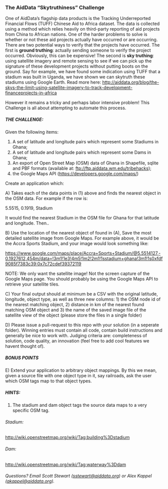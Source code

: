 ### The AidData “Skytruthiness” Challenge

One of AidData’s flagship data products is the Tracking Underreported Financial Flows (TUFF)
Chinese Aid to Africa dataset. The data is collected using a method which relies heavily on third-party
reporting of aid projects from China to African nations. One of the harder problems to solve is whether
or not these aid projects actually have occurred or are occurring. There are two potential ways to verify
that the projects have occurred. The first is **ground truthing**: actually sending someone to verify the
project occurred. Obviously, this can be expensive! The second is **sky truthing**: using satellite imagery
and remote sensing to see if we can pick up the signature of these development projects without putting
boots on the ground. Say for example, we have found some indication using TUFF that a stadium was
built in Uganda, we have shown we can skytruth these stadiums using Google Earth. Read more here:
http://aiddata.org/blog/the-skys-the-limit-using-satellite-imagery-to-track-development-financeprojects-in-africa

However it remains a tricky and perhaps labor intensive problem! This Challenge is all about
attempting to automate this process.

##### THE CHALLENGE:

Given the following items:

1. A set of latitude and longitude pairs which represent some Stadiums in Ghana;
2. A set of latitude and longitude pairs which represent some Dams in Ghana;
3. An export of Open Street Map (OSM) data of Ghana in Shapefile, sqlite and PBF formats (available at: ftp://ftp.aiddata.wm.edu/tribehacks);
4. the Google Maps API (https://developers.google.com/maps/)

Create an application which:

A) Takes each of the data points in (1) above and finds the nearest object in the OSM data. For example if the row is:

5.5515, 0.1919, Stadium

It would find the nearest Stadium in the OSM file for Ghana for that latitude and longitude. Then..

B) Use the location of the nearest object of found in (A), Save the most detailed satellite image from Google Maps. For example above, it would be the Accra Sports Stadium, and your image would look something like:

https://www.google.com/maps/place/Accra+Sports+Stadium/@5.5514127,-0.1927612,454m/data=!3m1!1e3!4m5!1m2!2m1!1sstadium+ghana!3m1!1s0xfdf9085f7383c39:0x7c72cdef39372119

NOTE: We only want the satellite image! Not the screen capture of the Google Maps page. You should probably be using the Google Maps API to retrieve your satellite tiles.

C) Your final output should at minimum be a CSV with the original latitude, longitude, object type, as
well as three new columns: 1) the OSM node id of the nearest matching object, 2) distance in km of the nearest found matching OSM object and 3) the name of the saved image file of the satellite view of the object (please store the files in a single folder)

D) Please issue a pull-request to this repo with your solution (in a seperate folder). Winning entries must contain all code, contain build instructions and generally be nice to work with. Judging criteria are: completeness of solution, code quality, an innovation (feel free to add cool features we havent thought of).

##### BONUS POINTS

E) Extend your application to arbitrary object mappings. By this we mean, given a source file with one
object type in it, say railroads, ask the user which OSM tags map to that object types.

##### HINTS:

1) The stadium and dam object tags the source data maps to a very specific OSM tag.

###### Stadium:
http://wiki.openstreetmap.org/wiki/Tag:building%3Dstadium

###### Dam:
http://wiki.openstreetmap.org/wiki/Tag:waterway%3Ddam

###### Questions? Email Scott Stewart (sstewart@aiddata.org) or Alex Kappel (akappel@aiddata.org).
